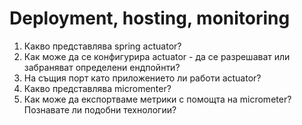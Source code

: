 # Deployment, hosting, monitoring

1. Какво представлява spring actuator?
2. Как може да се конфигурира actuator - да се разрешават или забраняват определени ендпойнти?
3. На същия порт като приложението ли работи actuator?
4. Какво представлява micromenter?
5. Как може да експортваме метрики с помощта на micrometer? Познавате ли подобни технологии?